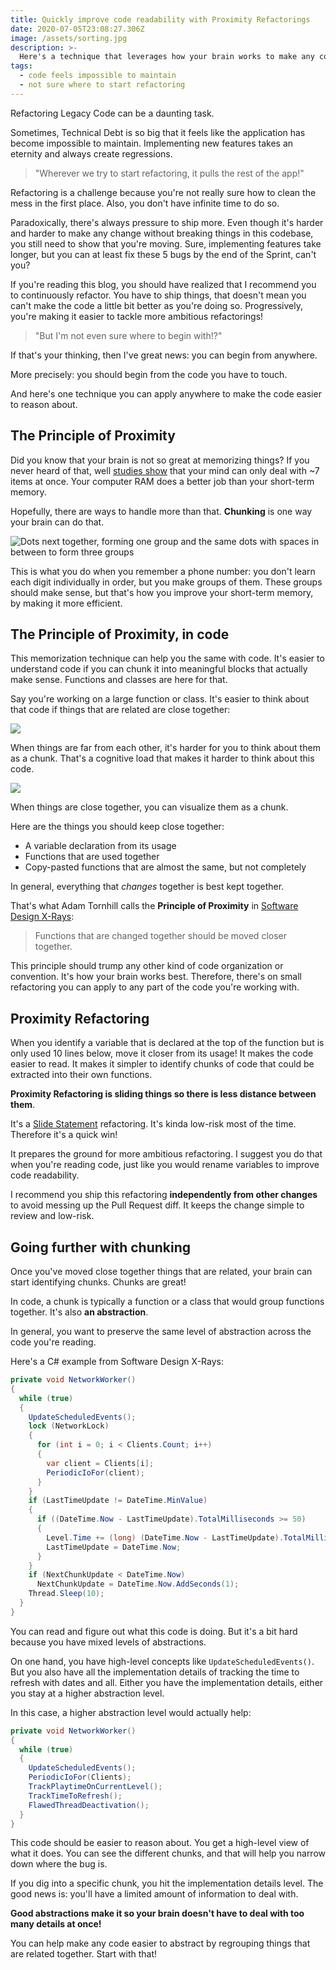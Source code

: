 ```yaml
---
title: Quickly improve code readability with Proximity Refactorings
date: 2020-07-05T23:08:27.306Z
image: /assets/sorting.jpg
description: >-
  Here's a technique that leverages how your brain works to make any code easier to work with.
tags:
  - code feels impossible to maintain
  - not sure where to start refactoring
---
```


Refactoring Legacy Code can be a daunting task.

Sometimes, Technical Debt is so big that it feels like the application has become impossible to maintain. Implementing new features takes an eternity and always create regressions.

> "Wherever we try to start refactoring, it pulls the rest of the app!"

Refactoring is a challenge because you're not really sure how to clean the mess in the first place. Also, you don't have infinite time to do so.

Paradoxically, there's always pressure to ship more. Even though it's harder and harder to make any change without breaking things in this codebase, you still need to show that you're moving. Sure, implementing features take longer, but you can at least fix these 5 bugs by the end of the Sprint, can't you?

If you're reading this blog, you should have realized that I recommend you to continuously refactor. You have to ship things, that doesn't mean you can't make the code a little bit better as you're doing so. Progressively, you're making it easier to tackle more ambitious refactorings!

> "But I'm not even sure where to begin with!?"

If that's your thinking, then I've great news: you can begin from anywhere.

More precisely: you should begin from the code you have to touch.

And here's one technique you can apply anywhere to make the code easier to reason about.

## The Principle of Proximity

Did you know that your brain is not so great at memorizing things? If you never heard of that, well [studies show](https://en.wikipedia.org/wiki/The_Magical_Number_Seven,_Plus_or_Minus_Two) that your mind can only deal with ~7 items at once. Your computer RAM does a better job than your short-term memory.

Hopefully, there are ways to handle more than that. **Chunking** is one way your brain can do that.

![Dots next together, forming one group and the same dots with spaces in between to form three groups](./proximity-principle.png)

This is what you do when you remember a phone number: you don't learn each digit individually in order, but you make groups of them. These groups should make sense, but that's how you improve your short-term memory, by making it more efficient.

## The Principle of Proximity, in code

This memorization technique can help you the same with code. It's easier to understand code if you can chunk it into meaningful blocks that actually make sense. Functions and classes are here for that.

Say you're working on a large function or class. It's easier to think about that code if things that are related are close together:

![](./long-distance.png)

When things are far from each other, it's harder for you to think about them as a chunk. That's a cognitive load that makes it harder to think about this code.

![](./short-distance.png)

When things are close together, you can visualize them as a chunk.

Here are the things you should keep close together:

- A variable declaration from its usage
- Functions that are used together
- Copy-pasted functions that are almost the same, but not completely

In general, everything that _changes_ together is best kept together.

That's what Adam Tornhill calls the **Principle of Proximity** in [Software Design X-Rays](../key-points-of-software-design-x-rays):

> Functions that are changed together should be moved closer together.

This principle should trump any other kind of code organization or convention. It's how your brain works best. Therefore, there's on small refactoring you can apply to any part of the code you're working with.

## Proximity Refactoring

When you identify a variable that is declared at the top of the function but is only used 10 lines below, move it closer from its usage! It makes the code easier to read. It makes it simpler to identify chunks of code that could be extracted into their own functions.

**Proximity Refactoring is sliding things so there is less distance between them**.

It's a [Slide Statement](https://www.refactoring.com/catalog/slideStatements.html) refactoring. It's kinda low-risk most of the time. Therefore it's a quick win!

It prepares the ground for more ambitious refactoring. I suggest you do that when you're reading code, just like you would rename variables to improve code readability.

I recommend you ship this refactoring **independently from other changes** to avoid messing up the Pull Request diff. It keeps the change simple to review and low-risk.

## Going further with chunking

Once you've moved close together things that are related, your brain can start identifying chunks. Chunks are great!

In code, a chunk is typically a function or a class that would group functions together. It's also **an abstraction**.

In general, you want to preserve the same level of abstraction across the code you're reading.

Here's a C# example from Software Design X-Rays:

```c#
private void NetworkWorker()
{
  while (true)
  {
    UpdateScheduledEvents();
    lock (NetworkLock)
    {
      for (int i = 0; i < Clients.Count; i++)
      {
        var client = Clients[i];
        PeriodicIoFor(client);
      }
    }
    if (LastTimeUpdate != DateTime.MinValue)
    {
      if ((DateTime.Now - LastTimeUpdate).TotalMilliseconds >= 50)
      {
        Level.Time += (long) (DateTime.Now - LastTimeUpdate).TotalMilliseconds / 50;
        LastTimeUpdate = DateTime.Now;
      }
    }
    if (NextChunkUpdate < DateTime.Now)
      NextChunkUpdate = DateTime.Now.AddSeconds(1);
    Thread.Sleep(10);
  }
}
```

You can read and figure out what this code is doing. But it's a bit hard because you have mixed levels of abstractions.

On one hand, you have high-level concepts like `UpdateScheduledEvents()`. But you also have all the implementation details of tracking the time to refresh with dates and all. Either you have the implementation details, either you stay at a higher abstraction level.

In this case, a higher abstraction level would actually help:

```c#
private void NetworkWorker()
{
  while (true)
  {
    UpdateScheduledEvents();
    PeriodicIoFor(Clients);
    TrackPlaytimeOnCurrentLevel();
    TrackTimeToRefresh();
    FlawedThreadDeactivation();
  }
}
```

This code should be easier to reason about. You get a high-level view of what it does. You can see the different chunks, and that will help you narrow down where the bug is.

If you dig into a specific chunk, you hit the implementation details level. The good news is: you'll have a limited amount of information to deal with.

**Good abstractions make it so your brain doesn't have to deal with too many details at once!**

You can help make any code easier to abstract by regrouping things that are related together. Start with that!
